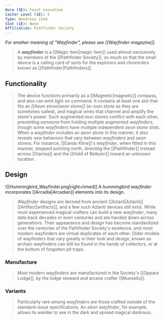 ```yaml
---
Aura (1E): Faint evocation
Caster Level (1E): 5
Type: Wondrous item
Slot (1E): None
Affiliation: Pathfinder Society
---
```


*For another meaning of "Wayfinder", please see [[Wayfinder magazine]].*
> A ***wayfinder*** is a [[Magic item|magic item]] used almost exclusively by members of the [[Pathfinder Society]], so much so that the small device is a calling card of sorts for the explorers and chroniclers known as [[Pathfinder|Pathfinders]].



## Functionality

> The device functions primarily as a [[Magnetic|magnetic]] compass, and also can emit light on command. It contains at least one slot that fits an *[[Aeon stone|aeon stone]]* (or *ioun stone* as they are sometimes called), and magical wires that channel and amplify the stone's power. Such augmented *ioun stones* conflict with each other, preventing someone from holding multiple augmented *wayfinders*, though some *wayfinders* have multiple independent *aeon stone* slots.
> When a *wayfinder* includes an *aeon stone* in this manner, it also reveals new behaviors that vary between *wayfinders* and *aeon stones*. For instance, [[Eando Kline]]'s *wayfinder*, when fitted in this manner, stopped pointing north, directing the [[Pathfinder]] instead across [[Varisia]] and the [[Hold of Belkzen]] toward an unknown location.


## Design

![[Hummingbird_Wayfinder.png|right+hmed]] 
 A *hummingbird wayfinder* incorporates [[Arcadia|Arcadian]] elements into its design.
> *Wayfinder* designs are derived from ancient [[Azlant|Azlanti]] [[Artifact|artifacts]], and a few such Azlanti devices still exist. While most experienced magical crafters can build a new *wayfinder*, many date back decades or even centuries and are handed down across generations. Their appearance and design has become standardized over the centuries of the Pathfinder Society's existence, and most modern wayfinders are virtual duplicates of each other. Older models of wayfinders that vary greatly in their look and design, known as archaic wayfinders can still be found in the hands of collectors, or at the bottom of forgotten pit traps.


### Manufacture

> Most modern *wayfinders* are manufactured in the Society's [[Oppara Lodge]], by the lodge steward and arcane crafter [[Muesello]].


### Variants

> Particularly rare among *wayfinders* are those crafted outside of the standard-issue specifications. An *ebon wayfinder*, for example, allows its wielder to see in the dark and spread magical *darkness*.







